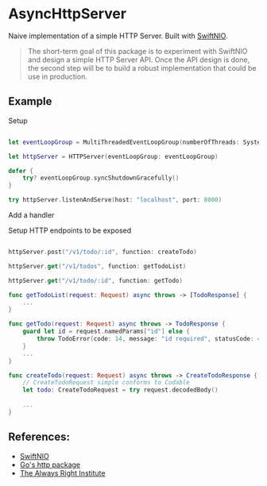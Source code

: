 # AsyncHttpServer

Naive implementation of a simple HTTP Server. Built with [SwiftNIO](https://github.com/apple/swift-nio).

> The short-term goal of this package is to experiment with SwiftNIO and design a simple HTTP Server API. Once the API design is done, the second step will be to build a robust implementation that could be use in production. 

## Example

Setup

```swift

let eventLoopGroup = MultiThreadedEventLoopGroup(numberOfThreads: System.coreCount)

let httpServer = HTTPServer(eventLoopGroup: eventLoopGroup)

defer {
    try? eventLoopGroup.syncShutdownGracefully()
}

try httpServer.listenAndServe(host: "localhost", port: 8000)
```
Add a handler

Setup HTTP endpoints to be exposed

```swift

httpServer.post("/v1/todo/:id", function: createTodo)

httpServer.get("/v1/todos", function: getTodoList)

httpServer.get("/v1/todo/:id", function: getTodo)

func getTodoList(request: Request) async throws -> [TodoResponse] {
    ...
}

func getTodo(request: Request) async throws -> TodoResponse {
    guard let id = request.namedParams["id"] else {
        throw TodoError(code: 14, message: "id required", statusCode: 400)
    }
    ...
}

func createTodo(request: Request) async throws -> CreateTodoResponse {
    // CreateTodoRequest simple conforms to Codable
    let todo: CreateTodoRequest = try request.decodedBody()
    
    ...
}

```

## References:
- [SwiftNIO](https://github.com/apple/swift-nio)
- [Go's http package](https://golang.org/pkg/net/http/)
- [The Always Right Institute](https://www.alwaysrightinstitute.com/microexpress-nio2/)
